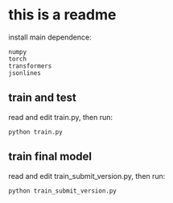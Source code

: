 # this is a readme

install main dependence:  

```
numpy
torch
transformers
jsonlines
```

## train and test 
read and edit train.py, then run:

`python train.py`

## train final model  
read and edit train_submit_version.py, then run:

`python train_submit_version.py`